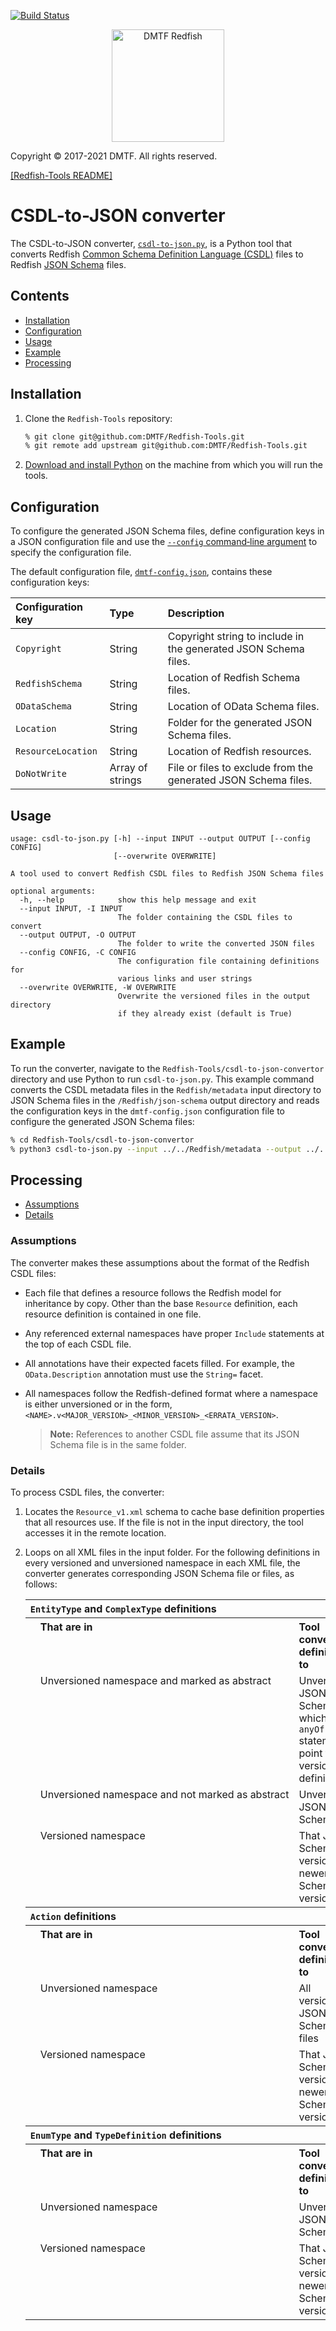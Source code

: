 [![Build Status](https://travis-ci.com/DMTF/Redfish-Tools.svg?branch=master)](https://travis-ci.com/github/DMTF/Redfish-Tools)
<p align="center">
  <img src="http://redfish.dmtf.org/sites/all/themes/dmtf2015/images/dmtf-redfish-logo.png" alt="DMTF Redfish" width=180></p>

Copyright © 2017-2021 DMTF. All rights reserved.

[[Redfish-Tools README]](../README.md#redfish-tools "../README.md#redfish-tools")

# CSDL-to-JSON converter

The CSDL-to-JSON converter, [`csdl-to-json.py`](csdl-to-json.py#L1 "csdl-to-json.py#L1"), is a Python tool that converts Redfish [Common Schema Definition Language (CSDL)](http://docs.oasis-open.org/odata/odata/v4.0/odata-v4.0-part3-csdl.html "http://docs.oasis-open.org/odata/odata/v4.0/odata-v4.0-part3-csdl.html") files to Redfish [JSON Schema](https://json-schema.org/ "https://json-schema.org/") files.

## Contents

* [Installation](#installation "#installation")
* [Configuration](#configuration "#configuration")
* [Usage](#usage "#usage")
* [Example](#example "#example")
* [Processing](#processing "#processing")

## Installation

1. Clone the `Redfish-Tools` repository:

   ```zsh
   % git clone git@github.com:DMTF/Redfish-Tools.git
   % git remote add upstream git@github.com:DMTF/Redfish-Tools.git
   ```
1. [Download and install Python](https://www.python.org/downloads/ "https://www.python.org/downloads/") on the machine from which you will run the tools.

## Configuration

To configure the generated JSON Schema files, define configuration keys in a JSON configuration file and use the [`--config` command‑line argument](#usage "#usage") to specify the configuration file.

The default configuration file, [`dmtf-config.json`](dmtf-config.json#L1 "dmtf-config.json#L1"), contains these configuration keys:

| Configuration key  | Type             | Description                                                     |
| :----------------- | :--------------- | :-------------------------------------------------------------- |
| `Copyright`        | String           | Copyright string to include in the generated JSON Schema files. |
| `RedfishSchema`    | String           | Location of Redfish Schema files.                               |
| `ODataSchema`      | String           | Location of OData Schema files.                                 |
| `Location`         | String           | Folder for the generated JSON Schema files.                     |
| `ResourceLocation` | String           | Location of Redfish resources.                                  |
| `DoNotWrite`       | Array of strings | File or files to exclude from the generated JSON Schema files.  |

## Usage

```text
usage: csdl-to-json.py [-h] --input INPUT --output OUTPUT [--config CONFIG]
                       [--overwrite OVERWRITE]

A tool used to convert Redfish CSDL files to Redfish JSON Schema files

optional arguments:
  -h, --help            show this help message and exit
  --input INPUT, -I INPUT
                        The folder containing the CSDL files to convert
  --output OUTPUT, -O OUTPUT
                        The folder to write the converted JSON files
  --config CONFIG, -C CONFIG
                        The configuration file containing definitions for
                        various links and user strings
  --overwrite OVERWRITE, -W OVERWRITE
                        Overwrite the versioned files in the output directory
                        if they already exist (default is True)
```

## Example

To run the converter, navigate to the `Redfish-Tools/csdl-to-json-convertor` directory and use Python to run `csdl-to-json.py`. This example command converts the CSDL metadata files in the `Redfish/metadata` input directory to JSON Schema files in the `/Redfish/json-schema` output directory and reads the configuration keys in the `dmtf-config.json` configuration file to configure the generated JSON Schema files:

```zsh
% cd Redfish-Tools/csdl-to-json-convertor
% python3 csdl-to-json.py --input ../../Redfish/metadata --output ../../Redfish/json-schema/ --config dmtf-config.json
```

## Processing

* [Assumptions](#assumptions "#assumptions")
* [Details](#details "#details")

### Assumptions

The converter makes these assumptions about the format of the Redfish CSDL files:

* Each file that defines a resource follows the Redfish model for inheritance by copy.
    Other than the base `Resource` definition, each resource definition is contained in one file.
* Any referenced external namespaces have proper `Include` statements at the top of each CSDL file.
* All annotations have their expected facets filled.
    For example, the `OData.Description` annotation must use the `String=` facet.
* All namespaces follow the Redfish-defined format where a namespace is either unversioned or in the form, `<NAME>.v<MAJOR_VERSION>_<MINOR_VERSION>_<ERRATA_VERSION>`.

    > **Note:** References to another CSDL file assume that its JSON Schema file is in the same folder.

### Details

To process CSDL files, the converter:

1. Locates the `Resource_v1.xml` schema to cache base definition properties that all resources use.
    If the file is not in the input directory, the tool accesses it in the remote location.
1. Loops on all XML files in the input folder.
    For the following definitions in every versioned and unversioned namespace in each XML file, the converter generates corresponding JSON Schema file or files, as follows:

    <table width="100%">
      <col width="4%">
      <col width="48%">
      <col width="48%">
      <tbody>
        <tr>
          <th align="left" valign="top" colspan="3"><code>EntityType</code>&nbsp;and&nbsp;<code>ComplexType</code> definitions</th>
        </tr>
        <tr>
          <th rowspan="4"/>
          <th align="left" valign="top">That are in</th>
          <th align="left" valign="top">Tool converts definitions to</th>
        </tr>
        <tr>
          <td align="left" valign="top">Unversioned namespace and marked as abstract</td>
          <td align="left" valign="top">Unversioned JSON Schema file, which uses <code>anyOf</code> statement to point to all versioned definitions</td>
        </tr>
        <tr>
          <td align="left" valign="top">Unversioned&nbsp;namespace&nbsp;and&nbsp;not&nbsp;marked&nbsp;as&nbsp;abstract</td>
          <td align="left" valign="top">Unversioned JSON Schema file</td>
        </tr>
        <tr>
          <td align="left" valign="top">Versioned namespace</td>
          <td align="left" valign="top">That JSON Schema file version and newer JSON Schema file versions</td>
        </tr>
        <tr>
          <th align="left" valign="top" colspan="3"><code>Action</code> definitions</th>
        </tr>
        <tr>
          <th rowspan="3"/>
          <th align="left" valign="top">That are in</th>
          <th align="left" valign="top">Tool converts definitions to</th>
        </tr>
        <tr>
          <td align="left" valign="top">Unversioned namespace</td>
          <td align="left" valign="top">All versioned JSON Schema files</td>
        </tr>
        <tr>
          <td align="left" valign="top">Versioned namespace</td>
          <td align="left" valign="top">That JSON Schema file version and newer JSON Schema file versions</td>
        </tr>
        <tr>
          <th align="left" valign="top" colspan="3"><code>EnumType</code> and <code>TypeDefinition</code> definitions</th>
        </tr>
        <tr>
          <th rowspan="3"/>
          <th align="left" valign="top">That are in</th>
          <th align="left" valign="top">Tool converts definitions to</th>
        </tr>
        <tr>
          <td align="left" valign="top">Unversioned namespace</td>
          <td align="left" valign="top">Unversioned JSON Schema file</td>
        </tr>
        <tr>
          <td align="left" valign="top">Versioned namespace</td>
          <td align="left" valign="top">That JSON Schema file version and newer JSON Schema file versions</td>
        </tr>
      </tbody>
    </table>
